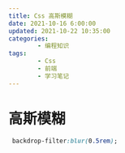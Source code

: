 ```yaml
---
title: Css 高斯模糊
date: 2021-10-16 6:00:00
updated: 2021-10-22 10:35:00
categories:
        - 编程知识
tags:
        - Css
        - 前端
        - 学习笔记
---
```

# 高斯模糊

 

```css
 backdrop-filter:blur(0.5rem);
```


